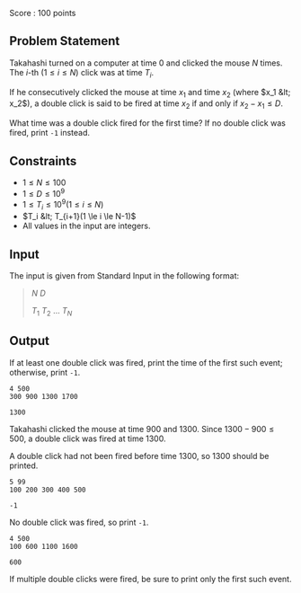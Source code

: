 Score : $100$ points

## Problem Statement

Takahashi turned on a computer at time $0$ and clicked the mouse $N$ times.  The $i$-th $(1 \le i \le N)$ click was at time $T_i$.

If he consecutively clicked the mouse at time $x_1$ and time $x_2$ (where $x_1 &lt; x_2$), a double click is said to be fired at time $x_2$ if and only if $x_2 - x_1 \le D$.

What time was a double click fired for the first time?  If no double click was fired, print `-1` instead.

## Constraints

- $1 \le N \le 100$
- $1 \le D \le 10^9$
- $1 \le T_i \le 10^9(1 \le i \le N)$
- $T_i &lt; T_{i+1}(1 \le i \le N-1)$
- All values in the input are integers.

## Input

The input is given from Standard Input in the following format:

> $N$ $D$
> 
> $T_1$ $T_2$ $\dots$ $T_N$

## Output

If at least one double click was fired, print the time of the first such event; otherwise, print `-1`.

```input1
4 500
300 900 1300 1700
```

```output1
1300
```

Takahashi clicked the mouse at time $900$ and $1300$.  Since $1300 - 900 \le 500$, a double click was fired at time $1300$.

A double click had not been fired before time $1300$, so $1300$ should be printed.

```input2
5 99
100 200 300 400 500
```

```output2
-1
```

No double click was fired, so print `-1`.

```input3
4 500
100 600 1100 1600
```

```output3
600
```

If multiple double clicks were fired, be sure to print only the first such event.
